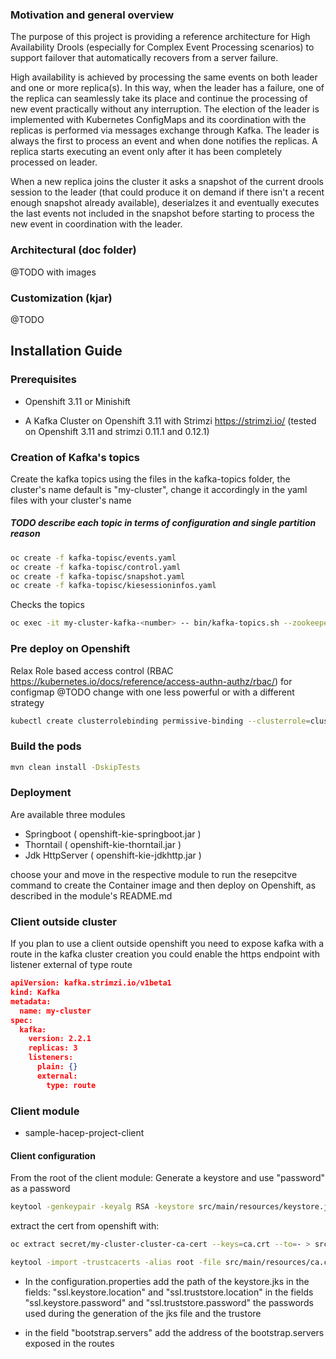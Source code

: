 ### Motivation and general overview

The purpose of this project is providing a reference architecture for High Availability Drools (especially for Complex Event Processing scenarios) to support failover that automatically recovers from a server failure.

High availability is achieved by processing the same events on both leader and one or more replica(s). In this way, when the leader has a failure, one of the replica can seamlessly take its place and continue the processing of new event practically without any interruption. The election of the leader is implemented with Kubernetes ConfigMaps and its coordination with the replicas is performed via messages exchange through Kafka. The leader is always the first to process an event and when done notifies the replicas. A replica starts executing an event only after it has been completely processed on leader. 

When a new replica joins the cluster it asks a snapshot of the current drools session to the leader (that could produce it on demand if there isn't a recent enough snapshot already available), deserialzes it and eventually executes the last events not included in the snapshot before starting to process the new event in coordination with the leader.


### Architectural (doc folder)
@TODO with images

### Customization (kjar)
@TODO

## Installation Guide
### Prerequisites

- Openshift 3.11 or Minishift

- A Kafka Cluster on Openshift 3.11 with Strimzi https://strimzi.io/
(tested on Openshift 3.11 and strimzi 0.11.1 and 0.12.1)

### Creation of Kafka's topics
Create the kafka topics using the files in the kafka-topics folder, 
the cluster's name default is "my-cluster", change it accordingly in 
the yaml files with your cluster's name 
##### TODO describe each topic in terms of configuration and single partition reason
```sh
oc create -f kafka-topisc/events.yaml
oc create -f kafka-topisc/control.yaml
oc create -f kafka-topisc/snapshot.yaml
oc create -f kafka-topisc/kiesessioninfos.yaml
```
Checks the topics
```sh
oc exec -it my-cluster-kafka-<number> -- bin/kafka-topics.sh --zookeeper localhost:2181 --describe
```

### Pre deploy on Openshift
Relax Role based access control (RBAC https://kubernetes.io/docs/reference/access-authn-authz/rbac/) for configmap
@TODO change with one less powerful or with a different strategy
```sh
kubectl create clusterrolebinding permissive-binding --clusterrole=cluster-admin --group=system:serviceaccounts
```

### Build the pods
```sh
mvn clean install -DskipTests
```
### Deployment
Are available three modules 

- Springboot     ( openshift-kie-springboot.jar )
- Thorntail      ( openshift-kie-thorntail.jar )
- Jdk HttpServer ( openshift-kie-jdkhttp.jar )

choose your and move in the respective module to run the resepcitve command 
to create the Container image and then deploy on Openshift, as described in the module's README.md


### Client outside cluster

If you plan to use a client outside openshift
you need to expose kafka with a route
in the kafka cluster creation you could enable the https endpoint with
listener external of type route

```json
apiVersion: kafka.strimzi.io/v1beta1
kind: Kafka
metadata:
  name: my-cluster
spec:
  kafka:
    version: 2.2.1
    replicas: 3
    listeners:
      plain: {}
      external:
        type: route
```


### Client module
- sample-hacep-project-client 

#### Client configuration
From the root of the client module:
Generate a keystore and use "password" as a password
```sh
keytool -genkeypair -keyalg RSA -keystore src/main/resources/keystore.jks
```
extract the cert from openshift with:
```sh
oc extract secret/my-cluster-cluster-ca-cert --keys=ca.crt --to=- > src/main/resources/ca.crt
```
```sh
keytool -import -trustcacerts -alias root -file src/main/resources/ca.crt -keystore src/main/resources/keystore.jks -storepass password -noprompt
```

- In the configuration.properties add the path of the keystore.jks 
in the fields:
"ssl.keystore.location"
and 
"ssl.truststore.location"
in the fields
"ssl.keystore.password"
and 
"ssl.truststore.password"
the passwords used during the generation of the jks file and the trustore

- in the field
"bootstrap.servers" add the address of the bootstrap.servers exposed in the routes
